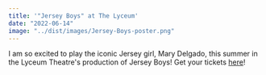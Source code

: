 ```yaml
---
title: '"Jersey Boys" at The Lyceum'
date: "2022-06-14"
image: "../dist/images/Jersey-Boys-poster.png"
---
```


I am so excited to play the iconic Jersey girl, Mary Delgado, this summer in the Lyceum Theatre's production of Jersey Boys! Get your tickets <a href="https://lyceumtheatre.org/occasion/jersey-boys/">here</a>!

